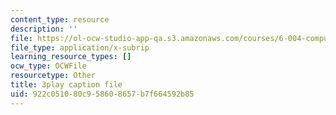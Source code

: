 ```yaml
---
content_type: resource
description: ''
file: https://ol-ocw-studio-app-qa.s3.amazonaws.com/courses/6-004-computation-structures-spring-2017/922c051080c958608657b7f664592b85_q38KAGAKORk.vtt
file_type: application/x-subrip
learning_resource_types: []
ocw_type: OCWFile
resourcetype: Other
title: 3play caption file
uid: 922c0510-80c9-5860-8657-b7f664592b85
---
```

